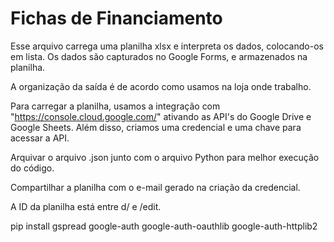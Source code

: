 # Fichas de Financiamento

Esse arquivo carrega uma planilha xlsx e interpreta os dados, colocando-os em lista. 
Os dados são capturados no Google Forms, e armazenados na planilha.

A organização da saída é de acordo como usamos na loja onde trabalho.

Para carregar a planilha, usamos a integração com "https://console.cloud.google.com/" ativando as API's do Google Drive e Google Sheets.
Além disso, criamos uma credencial e uma chave para acessar a API.

Arquivar o arquivo .json junto com o arquivo Python para melhor execução do código.

Compartilhar a planilha com o e-mail gerado na criação da credencial.

A ID da planilha está entre d/ e /edit.

pip install gspread google-auth google-auth-oauthlib google-auth-httplib2
